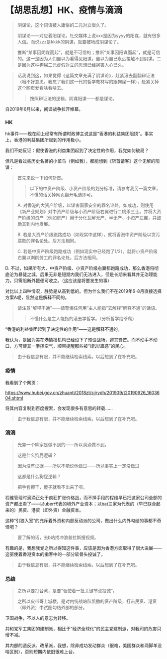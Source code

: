 # 【胡思乱想】HK、疫情与滴滴
> 阴谋论，这个词语被人庸俗的二元对立很久了。
>
> 阴谋论——对应着阳谋论。社交媒体上说xxx是因为yyyy的阳谋，就有很多人信。而说zzz是kkkk的阴谋，就要被喷成阴谋论了。
>
> 推断“某事因阴谋而起”，就是不可信的；推断“某事因阳谋而起”，就是可信的。这一是因为人们自以为看得见阳谋，自以为自己永远接触不到阴谋。二是因为这种狗屎二元虚假对立的思想已经祸害人心已久。

> 话我说到这，如果觉得《这篇文章充满了阴谋论》，赶紧滚去翻翻辩证法（哦不好意思，我忘了我们这一代的哲学教材写的跟狗屎一样），赶紧关掉这个网页爱看啥看啥去。
>
> > 按照辩证法的逻辑，阴谋阳谋——都是谋论。

自2019年6月以来，间谍战争拉开帷幕。

### HK

hk事件——现在网上经常有所谓时政博主说这是“香港的利益集团阻挠”。事实上，香港的利益集团所起到的作用极小。

我们不妨反证：假使香港的利益集团起到了决定性的作用，我党如何破局？

但凡是看过些历史名著的小菜鸟（例如我），都能想到《斩首请客》这个无解的阳谋：

> 首先来说一下如何斩首。
>
> > 以下的中资产阶级、小资产阶级的划分标准，请参考我另一篇文章，不懂的话关掉网页翻开毛选即可。
>
> A. 对香港的大资产阶级，以谋害国家安全的罪名论处。如成功，则使用《新产业规划》对中资产阶级与小资产阶级右翼进行二桃杀三士。并将大资产阶级的资产（例如房产）用于分化瓦解无产、半无产、小资产左翼，并鼓励其到内地发展。
>
> B. 若是大资产阶级跑路成功（如现实中这样），就将香港中资产阶级以贪污腐败的罪名论处。后方法相同。
>
> C. 若是中资产阶级跑路成功（例如现实中已经跑了1/2），就将小资产阶级右翼以剥削劳工的罪名论处。后方法相同。

D. 不过，如果所有大、中资产阶级、小资产阶级右翼都跑路成功，那么香港将彻底沦为暴徒之城。后果无非是短期内我们无法进入，但是长期来看其并无治理能力，只需阻断外援便可收之。（这应该是将要发生的事）

对比以上四种情况，胜势是从高到低的。但为什么我们不在2019年6-8月直接选择方案A呢，显然这是解释不同的。

> 请注意“解释不通”——请警惕任何用“主人能指”去解释“解释不通”的话语。
>
> > 不懂什么是主人能指的滚去学哲学。（分析哲学给爷爬）

“香港的利益集团起到了决定性的作用”——这是解释不通的。

我认为，是因为美在港情报机构已经设下了预设战场，避其锋芒。而不动手不动口，方可使其一拳挥空气，顺带提醒那些被“规训/蛊惑”的民心。

> 由于我信息有限，并不能继续检索线索。以后想到了在补充吧。

### 疫情

我看到了个网页：

https://www.hubei.gov.cn/zhuanti/2018zt/sjjrydh/201909/t20190926_1603604.shtml

将其内容复制到百度搜索，会发现很多有意思的转载......

> 由于我信息有限，并不能继续检索线索。以后想到了在补充吧。

### 滴滴

> 光靠一个柳家是做不到的——所以滴滴做不到。
>
> 这是什么狗屁逻辑？
>
> 因为没有证据——所以不能说他做过——所以事实上一定没做过
>
> 这都是什么狗屁逻辑？
>
> 把手套擦干，傻子就看不出来了呗。

程维管理时滴滴正处于疯狂扩张价格战，而不择手段的程维早已把这家公司全部的资产都出卖了——以uber代表的境外产业资本；以bat三家为代表的（早已联合起来的）民资、港资（即外资）金融资本。

这种“引狼入室”的充斥着外资和内部反动派的公司，做出什么内外勾结的事都不奇怪吧？

> 要了解的话，去b站找冲浪普拉斯搜视频。

有趣的是，我想我党之所以得知这件事，应该是因为香港方面取得了很大进展——这驱使着香港资本的掮客中的一部分软骨头投诚了。

> 由于我信息有限，并不能继续检索线索。以后想到了在补充吧。

### 总结

> 之所以要打台湾，是要“驱使着一批关键节点投诚”。
>
> 之所以皮带哥上城楼，是对内统战站队凯撒的资产阶级，打击民资、港资（即外资）中试图勾结外部的部分。

卫国战争，不以人的意志为转移。

共和党军工集团的建制派，相比于“经济全球化”的民主党建制派，对我司的危害只增不减。

其内部的造反派、改革派，我想，除非成功发动群众（很难，美国群众和两脚羊没啥区别），否则短期内依旧很难上台。





